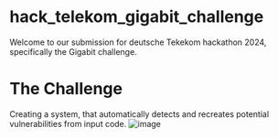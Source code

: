 # hack_telekom_gigabit_challenge
Welcome to our submission for deutsche Tekekom hackathon 2024, specifically the Gigabit challenge.

# The Challenge
Creating a system, that automatically detects and recreates potential vulnerabilities from input code.
![image](https://github.com/user-attachments/assets/68b6c1a9-2f69-4928-88f4-979e8601477a)
